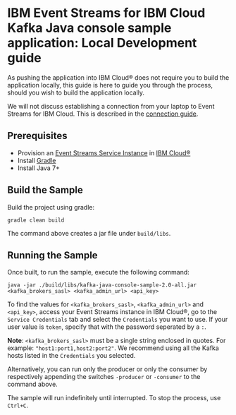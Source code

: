 # IBM Event Streams for IBM Cloud Kafka Java console sample application: Local Development guide
As pushing the application into IBM Cloud® does not require you to build the application locally, this guide is here to guide you through the process, should you wish to build the application locally.

We will not discuss establishing a connection from your laptop to Event Streams for IBM Cloud. This is described in the [connection guide](https://console.bluemix.net/docs/services/EventStreams/eventstreams127.html#connecting).

## Prerequisites
* Provision an [Event Streams Service Instance](https://console.ng.bluemix.net/catalog/services/event-streams/) in [IBM Cloud®](https://console.ng.bluemix.net/)
* Install [Gradle](https://gradle.org/)
* Install Java 7+

## Build the Sample
Build the project using gradle:
```shell
gradle clean build
 ```

The command above creates a jar file under `build/libs`.

## Running the Sample
Once built, to run the sample, execute the following command:
```shell
java -jar ./build/libs/kafka-java-console-sample-2.0-all.jar <kafka_brokers_sasl> <kafka_admin_url> <api_key>
```

To find the values for `<kafka_brokers_sasl>`, `<kafka_admin_url>` and `<api_key>`, access your Event Streams instance in IBM Cloud®, go to the `Service Credentials` tab and select the `Credentials` you want to use.  If your user value is `token`, specify that with the password seperated by a `:`.

__Note__: `<kafka_brokers_sasl>` must be a single string enclosed in quotes. For example: `"host1:port1,host2:port2"`. We recommend using all the Kafka hosts listed in the `Credentials` you selected.

Alternatively, you can run only the producer or only the consumer by respectively appending the switches `-producer` or `-consumer`  to the command above.

The sample will run indefinitely until interrupted. To stop the process, use `Ctrl+C`.
